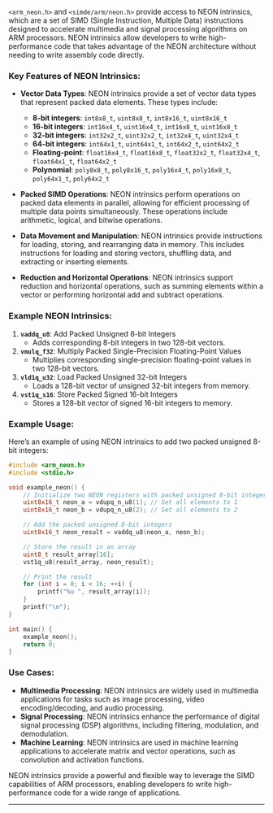 `<arm_neon.h>` and `<simde/arm/neon.h>` provide access to NEON intrinsics, which are a set of SIMD (Single Instruction, Multiple Data) instructions designed to accelerate multimedia and signal processing algorithms on ARM processors. NEON intrinsics allow developers to write high-performance code that takes advantage of the NEON architecture without needing to write assembly code directly.

### **Key Features of NEON Intrinsics**:
- **Vector Data Types**: NEON intrinsics provide a set of vector data types that represent packed data elements. These types include:
  - **8-bit integers**: `int8x8_t`, `uint8x8_t`, `int8x16_t`, `uint8x16_t`
  - **16-bit integers**: `int16x4_t`, `uint16x4_t`, `int16x8_t`, `uint16x8_t`
  - **32-bit integers**: `int32x2_t`, `uint32x2_t`, `int32x4_t`, `uint32x4_t`
  - **64-bit integers**: `int64x1_t`, `uint64x1_t`, `int64x2_t`, `uint64x2_t`
  - **Floating-point**: `float16x4_t`, `float16x8_t`, `float32x2_t`, `float32x4_t`, `float64x1_t`, `float64x2_t`
  - **Polynomial**: `poly8x8_t`, `poly8x16_t`, `poly16x4_t`, `poly16x8_t`, `poly64x1_t`, `poly64x2_t`

- **Packed SIMD Operations**: NEON intrinsics perform operations on packed data elements in parallel, allowing for efficient processing of multiple data points simultaneously. These operations include arithmetic, logical, and bitwise operations.

- **Data Movement and Manipulation**: NEON intrinsics provide instructions for loading, storing, and rearranging data in memory. This includes instructions for loading and storing vectors, shuffling data, and extracting or inserting elements.

- **Reduction and Horizontal Operations**: NEON intrinsics support reduction and horizontal operations, such as summing elements within a vector or performing horizontal add and subtract operations.

### **Example NEON Intrinsics**:
1. **`vaddq_u8`**: Add Packed Unsigned 8-bit Integers
   - Adds corresponding 8-bit integers in two 128-bit vectors.
2. **`vmulq_f32`**: Multiply Packed Single-Precision Floating-Point Values
   - Multiplies corresponding single-precision floating-point values in two 128-bit vectors.
3. **`vld1q_u32`**: Load Packed Unsigned 32-bit Integers
   - Loads a 128-bit vector of unsigned 32-bit integers from memory.
4. **`vst1q_s16`**: Store Packed Signed 16-bit Integers
   - Stores a 128-bit vector of signed 16-bit integers to memory.

### **Example Usage**:
Here’s an example of using NEON intrinsics to add two packed unsigned 8-bit integers:

```cpp
#include <arm_neon.h>
#include <stdio.h>

void example_neon() {
    // Initialize two NEON registers with packed unsigned 8-bit integers
    uint8x16_t neon_a = vdupq_n_u8(1); // Set all elements to 1
    uint8x16_t neon_b = vdupq_n_u8(2); // Set all elements to 2

    // Add the packed unsigned 8-bit integers
    uint8x16_t neon_result = vaddq_u8(neon_a, neon_b);

    // Store the result in an array
    uint8_t result_array[16];
    vst1q_u8(result_array, neon_result);

    // Print the result
    for (int i = 0; i < 16; ++i) {
        printf("%u ", result_array[i]);
    }
    printf("\n");
}

int main() {
    example_neon();
    return 0;
}
```

### **Use Cases**:
- **Multimedia Processing**: NEON intrinsics are widely used in multimedia applications for tasks such as image processing, video encoding/decoding, and audio processing.
- **Signal Processing**: NEON intrinsics enhance the performance of digital signal processing (DSP) algorithms, including filtering, modulation, and demodulation.
- **Machine Learning**: NEON intrinsics are used in machine learning applications to accelerate matrix and vector operations, such as convolution and activation functions.

NEON intrinsics provide a powerful and flexible way to leverage the SIMD capabilities of ARM processors, enabling developers to write high-performance code for a wide range of applications.

---
